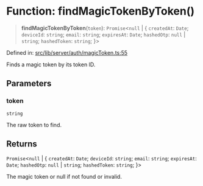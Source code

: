 # Function: findMagicTokenByToken()

> **findMagicTokenByToken**(`token`): `Promise`\<`null` \| \{ `createdAt`: `Date`; `deviceId`: `string`; `email`: `string`; `expiresAt`: `Date`; `hashedOtp`: `null` \| `string`; `hashedToken`: `string`; \}\>

Defined in: [src/lib/server/auth/magicToken.ts:55](https://github.com/andrewski04/SvelteKit-Template/blob/f0b9cd97c48d96681ee3ffe7effd53d4bdf784a1/src/lib/server/auth/magicToken.ts#L55)

Finds a magic token by its token ID.

## Parameters

### token

`string`

The raw token to find.

## Returns

`Promise`\<`null` \| \{ `createdAt`: `Date`; `deviceId`: `string`; `email`: `string`; `expiresAt`: `Date`; `hashedOtp`: `null` \| `string`; `hashedToken`: `string`; \}\>

The magic token or null if not found or invalid.
